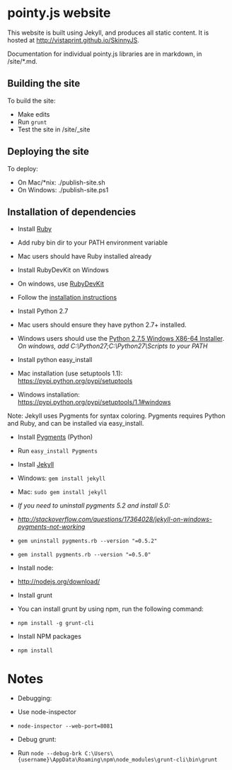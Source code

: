 pointy.js website
===========================================

This website is built using Jekyll, and produces all static content. It is hosted at http://vistaprint.github.io/SkinnyJS.

Documentation for individual pointy.js libraries are in markdown, in /site/*.md.

## Building the site
To build the site:
* Make edits
* Run ```grunt```
* Test the site in /site/_site

## Deploying the site
To deploy:
* On Mac/*nix: ./publish-site.sh
* On Windows: ./publish-site.ps1

## Installation of dependencies

* Install [Ruby](http://rubyinstaller.org/downloads/)
 * Add ruby bin dir to your PATH environment variable
 * Mac users should have Ruby installed already

* Install RubyDevKit on Windows
 * On windows, use [RubyDevKit](http://rubyinstaller.org/downloads/)
 * Follow the [installation instructions](https://github.com/oneclick/rubyinstaller/wiki/Development-Kit) 

* Install Python 2.7
 * Mac users should ensure they have python 2.7+ installed.
 * Windows users should use the [Python 2.7.5 Windows X86-64 Installer](http://www.python.org/getit/). *On windows, add C:\Python27;C:\Python27\Scripts to your PATH*

*  Install python easy_install
 * Mac installation (use setuptools 1.1): https://pypi.python.org/pypi/setuptools
 * Windows installation: https://pypi.python.org/pypi/setuptools/1.1#windows

Note: Jekyll uses Pygments for syntax coloring.  Pygments requires Python and Ruby, and can be installed via easy_install.

* Install [Pygments](http://pygments.org/download/) (Python)
 * Run ```easy_install Pygments```

* Install [Jekyll](http://jekyllrb.com/docs/installation/)
 * Windows: ```gem install jekyll```
 * Mac: ```sudo gem install jekyll```
 * _If you need to uninstall pygments 5.2 and install 5.0:_
 * *http://stackoverflow.com/questions/17364028/jekyll-on-windows-pygments-not-working*
 * ```gem uninstall pygments.rb --version "=0.5.2"```
 * ```gem install pygments.rb --version "=0.5.0"```

* Install node:
 * http://nodejs.org/download/

* Install grunt
 * You can install grunt by using npm, run the following command: 
 * ```npm install -g grunt-cli```

* Install NPM packages
 * ```npm install```

# Notes
* Debugging:
 * Use node-inspector
 * ```node-inspector --web-port=8081```

* Debug grunt: 
 * Run ```node --debug-brk C:\Users\{username}\AppData\Roaming\npm\node_modules\grunt-cli\bin\grunt```

